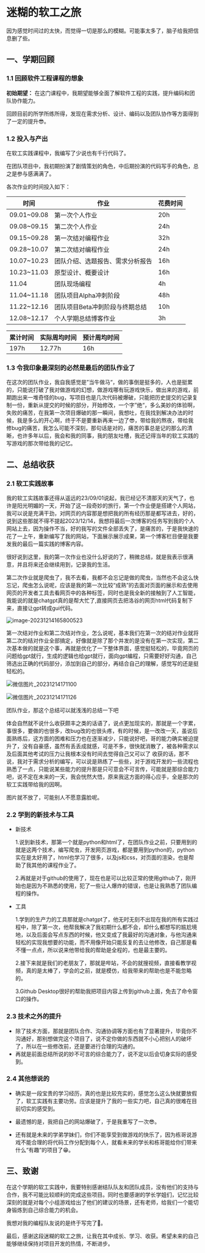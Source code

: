 # 迷糊的软工之旅

因为感觉时间过的太快，而觉得一切是那么的模糊。可能事太多了，脑子给我把信息删了些。

## 一、学期回顾

### 1.1 回顾软件工程课程的想象

**初始期望：** 在这门课程中，我期望能够全面了解软件工程的实践，提升编码和团队协作能力。

回顾目前的所学所练所得，发现在需求分析、设计、编码以及团队协作等方面得到了一定的提升😎。

### 1.2 投入与产出

在软工实践课程中，我编写了少说也有千行代码了。

在团队项目中，我初期扮演了剧情策划的角色，中后期扮演的代码写手的角色，总之是参与感满满了。

各次作业的时间投入如下：

| 时间        | 作业                             | 花费时间 |
| ----------- | -------------------------------- | -------- |
| 09.01~09.08 | 第一次个人作业                   | 20h      |
| 09.08~09.15 | 第二次个人作业                   | 24h      |
| 09.15~09.28 | 第一次结对编程作业               | 32h      |
| 09.28~10.07 | 第二次结对编程作业               | 24h      |
| 10.07~10.23 | 团队介绍、选题报告、需求分析报告 | 16h      |
| 10.23~11.03 | 原型设计、概要设计               | 16h      |
| 11.04       | 团队现场编程                     | 4h       |
| 11.04~11.18 | 团队项目Alpha冲刺阶段            | 48h      |
| 11.22~12.16 | 团队项目Beta冲刺阶段与终期总结   | 10h      |
| 12.08~12.17 | 个人学期总结博客作业             | 3h       |

| 累计时间 | 实际周均时间 | 预计周均时间 |
| -------- | ------------ | ------------ |
| 197h     | 12.77h       | 16h          |

### 1.3 令我印象最深刻的必然是最后的团队作业了

在这次的团队作业，我自我感觉是”当牛做马“，做的事倒是挺多的，人也是挺累的，只能说打破了我对做游戏的幻想，做游戏哪有玩游戏快乐，做出来的游戏，前期跑出来一堆奇怪的bug，写项目也是几次代码被爆破，只能把历史提交的记录复制一份，重新从提交的时候的部分，开始修改，一个字”绝“，多么美妙的体验啊，失败的痛苦，在我第一次项目爆破的那一瞬间，我想吐，在我找到解决办法的时候，我是多么的开心啊，终于不是要重新再来一边了😎，带给我的熬夜，带给我修bug的痛苦，我怎么可能不深刻，那句话是对的，痛苦的事总是记的那么的清晰，也许多年以后，我会和我的同事，我的朋友吐槽，我还记得当年的软工实践的写游戏的那次带给我的记忆。

## 二、总结收获

### 2.1 软工实践故事

我的软工实践故事还得从遥远的23/09/01说起，我已经记不清那天的天气了，也许是阳光明媚的一天，开始了这一段奇妙的旅行，第一个作业便是搭建个人网站，我可以说是充满干劲，对网页的内容那是想把我的所有经历那是都写进去，好的，说到这些那就不得不提起2023/12/14，我想将最后一次博客的任务写到我的个人网站上去，因为操作不当，好的我写的文件全部丢失了，是痛苦的，于是我快速的花了一上午，重新编写了我的网站，下面展示展示成果，第一个博客栏目便是我要发我的最后一篇实践的博客内容。

很好说到这里，我的第一次作业也没什么好说的了，稍微总结，就是我表示很满意，并且将来还会继续用到，记录我的生活。

第二次作业就是爬虫了，我不去看，我都不会忘记是做的爬虫，当然也不会这么快忘记，爬虫怎么说呢，应该是我的第一次比较“成熟”的去面对页面的展示和去使用网页的开发者工具去看网页中的各种标签，同时也是我全新的接触到了人工智能，我能说的就是chatgpt真的是帮大忙了,直接网页去把洛谷的网页html代码复制下来，直接让gpt转成gui代码。

![image-20231214165800523](../img/博客/软工/image.png)

第一次结对作业和第二次结对作业，怎么说呢，基本我们在第一次的结对作业就将第二次的结对作业全部搞定，好像就是除了那个并发的是没有在第一次实现，第二次基本做的就是这个事，再就是优化了一下整体界面，感觉挺轻松的，毕竟网页的问题给gpt就行，生成的逻辑也给gpt就行，面向gpt编程，只需要好好沟通，自己筛选出正确的代码部分，添加到自己的部分，再结合自己的理解，感觉写的还是挺轻松的。

![微信图片_20231214171100](../img/博客/软工/微信图片_20231214171100.jpg)

![微信图片_20231214171126](../img/博客/软工/微信图片_20231214171126.jpg)

团队作业，那这个总结可以就浅浅的总结一下吧

体会自然就不说什么收获颇丰之类的话语了，说点更加现实的，那就是一个字累，事很多，要做的也很多，改bug改的也很头疼，有的时候，是一改改一天，虽说后面熟练后，这方面的困难和压力也在逐渐减少，只能说好吧，哥的能力确实被迫提升了，没有自豪感，虽然有丢丢成就感，可是不多，很快就消散了，被各种需求以及后面其他考试的压力让我根本没有时间去觉得自己又可以了
收获的话，那不说，我对于需求分析的编写，可以说是熟练了一些些，对于游戏开发的一些流程也熟悉了一点，只能说某些能力的提升那是只可意会不可言传，可能就是那综合能力吧，说不定在未来的一天，我会恍然大悟，原来我这方面的得心应手，全是那次的软工实践带给我的因啊。

图片就不放了，可能别人不愿意露脸呢。

### 2.2 学到的新技术与工具

- 新技术

  1.说到新技术，那第一个就是python和html了，在团队作业之前，只要用到的就是这两个技术，编写爬虫，开发网页游戏，都是要用到python的，python实在是太好用了，html也学习了很多，以及js和css，对页面的渲染，也是帮助了我其他的课程作业了。

  2.再就是对于github的使用了，现在也是可以比较正常的使用github了，刚开始也是因为不熟悉的使用，犯了一些让人爆炸的错误，也是让我熟悉了团队编程的操作。


- 工具
  
  1.学到的生产力的工具那就是chatgpt了，他无时无刻不出现在我的所有实践过程中，除了第一次，他帮我解决了我初期什么都不会，却什么都想写的尴尬境地，以及后面会写点东西的时候，他又变成了我最好的沟通对象，与他沟通来轻松的实现我想要的功能，而不用像开始只能反复的去让他修改，自己那是看不懂一点点，所以说来他带给我的帮助是全程的，也是最主要的。
  
  2.接下来就是我们的老朋友了，那就是哔站，不会的就搜视频，直接看教学视频，真的是太棒了，学会的之前，就是模仿，给我带来的帮助也是不能忽略的。
  
  3.Github Desktop很好的帮助我把项目内容上传到github上面，免去了命令窗口的操作。


### 2.3 技术之外的提升

- 除了技术方面，那就是团队合作、沟通协调等方面也有了显著提升，毕竟你不沟通好，那别想做完这个项目了，说不定你做的东西就不小心把别人的破坏了，所以在一些修改前，还是要进行合理的沟通的。
- 再就是前面总结所说的妙不可言的综合能力了，说不定以后会切身实际的感受到。

### 2.4 其他想说的

- 确实是一段宝贵的学习经历，真的也是比较充实的，感觉怎么这么快就要放假了，软工实践有主要功劳。应该是提升了我的一些实力吧，自己真的很难在目前切实的感受到。

- 最遗憾的是，我把自己的网站爆破了，于是我重写了一次😎。
- 还有就是未来的学弟学妹们，你们不能享受到做游戏的快乐了，因为栋哥说游戏不能合理的将代码工作分配到每个人，就看未来的学长和栋哥能给你们带来什么“有趣”的项目了😁。

## 三、致谢

在这个学期的软工实践中，我要特别感谢结队队友和团队成员，没有他们的支持与合作，我不可能比较顺利的完成这些项目。同时也要感谢的学长学姐们，记忆比较深刻的就是对每个小组游戏给出了他们的建议的场景，还有老师，给我们一个能切身锻炼到自己综合能力的机会。

我想对我的编程队友说的是终于写完了🥳。

最后，感谢这段迷糊的软工之旅，让我在其中成长、学习、收获。希望未来的自己能够继续保持对项目开发的热情，不断进步。
